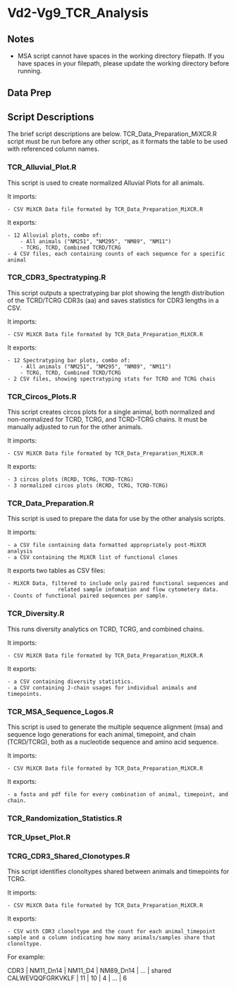 # Vd2-Vg9_TCR_Analysis

## Notes

- MSA script cannot have spaces in the working directory filepath. If you have spaces in your filepath, please update the working directory before running.

## Data Prep


## Script Descriptions

The brief script descriptions are below. TCR_Data_Preparation_MiXCR.R script must be run before any other script, as it formats the table to be used with referenced column names.

### TCR_Alluvial_Plot.R

This script is used to create normalized Alluvial Plots for all animals. 

It imports:

    - CSV MiXCR Data file formated by TCR_Data_Preparation_MiXCR.R

It exports: 

    - 12 Alluvial plots, combo of:
        - All animals ("NM251", "NM295", "NM89", "NM11")
        - TCRG, TCRD, Combined TCRD/TCRG
    - 4 CSV files, each containing counts of each sequence for a specific animal

### TCR_CDR3_Spectratyping.R

This script outputs a spectratyping bar plot showing the length distribution  of the TCRD/TCRG CDR3s (aa) and saves statistics for CDR3 lengths in a CSV.

It imports:

    - CSV MiXCR Data file formated by TCR_Data_Preparation_MiXCR.R

It exports: 

    - 12 Spectratyping bar plots, combo of:
        - All animals ("NM251", "NM295", "NM89", "NM11")
        - TCRG, TCRD, Combined TCRD/TCRG
    - 2 CSV files, showing spectratyping stats for TCRD and TCRG chais

### TCR_Circos_Plots.R

This script creates circos plots for a single animal, both normalized and non-normalized for TCRD, TCRG, and TCRD-TCRG chains. It must be manually adjusted to run for the other animals.

It imports:

    - CSV MiXCR Data file formated by TCR_Data_Preparation_MiXCR.R

It exports: 

    - 3 circos plots (RCRD, TCRG, TCRD-TCRG)
    - 3 normalized circos plots (RCRD, TCRG, TCRD-TCRG)

### TCR_Data_Preparation.R

This script is used to prepare the data for use by the other analysis scripts. 

It imports:

    - a CSV file containing data formatted appropriately post-MiXCR analysis
    - a CSV containing the MiXCR list of functional clones

It exports two tables as CSV files: 

    - MiXCR Data, filtered to include only paired functional sequences and 
                    related sample infomation and flow cytometery data.
    - Counts of functional paired sequences per sample.

### TCR_Diversity.R

This runs diversity analytics on TCRD, TCRG, and combined chains. 

It imports:

    - CSV MiXCR Data file formated by TCR_Data_Preparation_MiXCR.R

It exports: 

    - a CSV containing diversity statistics.
    - a CSV containing J-chain usages for individual animals and timepoints.

### TCR_MSA_Sequence_Logos.R

This script is used to generate the multiple sequence alignment (msa) and sequence logo generations for each animal, timepoint, and chain (TCRD/TCRG), both as a nucleotide sequence and amino acid sequence.

It imports:

    - CSV MiXCR Data file formated by TCR_Data_Preparation_MiXCR.R

It exports: 

    - a fasta and pdf file for every combination of animal, timepoint, and chain.

### TCR_Randomization_Statistics.R
### TCR_Upset_Plot.R
### TCRG_CDR3_Shared_Clonotypes.R

This script identifies clonoltypes  shared between animals and timepoints for TCRG.

It imports:

    - CSV MiXCR Data file formated by TCR_Data_Preparation_MiXCR.R

It exports: 

    - CSV with CDR3 clonoltype and the count for each animal_timepoint sample and a column indicating how many animals/samples share that clonoltype.

For example:

CDR3             | NM11_Dn14 | NM11_D4 | NM89_Dn14 | ... | shared
CALWEVQQFGRKVKLF | 11        | 10      | 4         | ... | 6